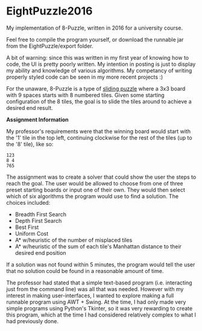 # EightPuzzle2016
My implementation of 8-Puzzle, written in 2016 for a university course.

Feel free to compile the program yourself, or download the runnable jar from the EightPuzzle/export folder.

A bit of warning: since this was written in my first year of knowing how to code, the UI is pretty poorly written. My intention in posting is just to display my ability and knowledge of various algorithms. My competancy of writing properly styled code can be seen in my more recent projects :)

For the unaware, 8-Puzzle is a type of [sliding puzzle](https://en.wikipedia.org/wiki/Sliding_puzzle) where a 3x3 board with 9 spaces starts with 8 numbered tiles. Given some starting configuration of the 8 tiles, the goal is to slide the tiles around to achieve a desired end result.

**Assignment Information**

My professor's requirements were that the winning board would start with the '1' tile in the top left, continuing clockwise for the rest of the tiles (up to the '8' tile), like so:
```
123
8 4
765
```

The assignment was to create a solver that could show the user the steps to reach the goal. The user would be allowed to choose from one of three preset starting boards or input one of their own. They would then select which of six algorithms the program would use to find a solution. The choices included:
- Breadth First Search
- Depth First Search
- Best First
- Uniform Cost
- A* w/heuristic of the number of misplaced tiles
- A* w/heuristic of the sum of each tile's Manhattan distance to their desired end position

If a solution was not found within 5 minutes, the program would tell the user that no solution could be found in a reasonable amount of time.

The professor had stated that a simple text-based program (i.e. interacting just from the command line) was all that was needed. However with my interest in making user-interfaces, I wanted to explore making a full runnable program using AWT + Swing. At the time, I had only made very simple programs using Python's Tkinter, so it was very rewarding to create this program, which at the time I had considered relatively complex to what I had previously done.
